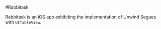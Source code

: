 #Rabbitask

Rabbitask is an iOS app exhibiting the implementation of Unwind Segues with `UITableView`.
